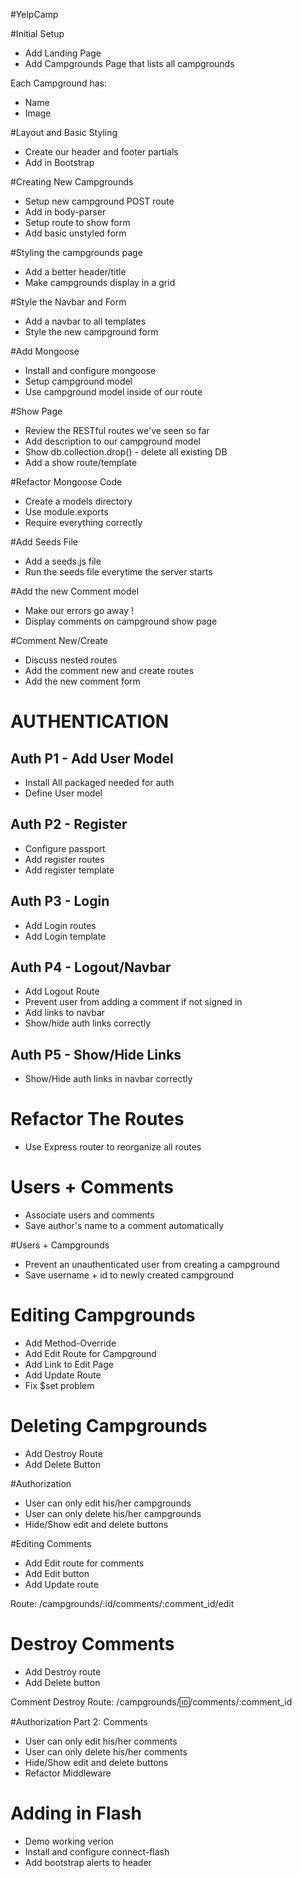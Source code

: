 #YelpCamp

#Initial Setup
* Add Landing Page
* Add Campgrounds Page that lists all campgrounds

Each Campground has:
* Name
* Image

#Layout and Basic Styling

* Create our header and footer partials
* Add in Bootstrap

#Creating New Campgrounds
* Setup new campground POST route
* Add in body-parser
* Setup route to show form
* Add basic unstyled form

#Styling the campgrounds page
* Add a better header/title
* Make campgrounds display in a grid

#Style the Navbar and Form
* Add a navbar to all templates
* Style the new campground form

#Add Mongoose
* Install and configure mongoose
* Setup campground model
* Use campground model inside of our route

#Show Page
* Review the RESTful routes we've seen so far
* Add description to our campground model
* Show db.collection.drop() - delete all existing DB 
* Add a show route/template

#Refactor Mongoose Code
* Create a models directory
* Use module.exports
* Require everything correctly

#Add Seeds File
* Add a seeds.js file
* Run the seeds file everytime the server starts

#Add the new Comment model
* Make our errors go away !
* Display comments on campground show page

#Comment New/Create
* Discuss nested routes
* Add the comment new and create routes
* Add the new comment form

# AUTHENTICATION 

## Auth P1 - Add User Model
* Install All packaged needed for auth
* Define User model

## Auth P2 - Register
* Configure passport
* Add register routes
* Add register template

## Auth P3 - Login
* Add Login routes
* Add Login template

## Auth P4 - Logout/Navbar
* Add Logout Route
* Prevent user from adding a comment if not signed in
* Add links to navbar
* Show/hide auth links correctly

## Auth P5 - Show/Hide Links
* Show/Hide auth links in navbar correctly  

# Refactor The Routes
* Use Express router to reorganize all routes

# Users + Comments
* Associate users and comments
* Save author's name to a comment automatically

#Users + Campgrounds
* Prevent an unauthenticated user from creating a campground
* Save username + id to newly created campground

# Editing Campgrounds
* Add Method-Override
* Add Edit Route for Campground
* Add Link to Edit Page
* Add Update Route
* Fix $set problem

# Deleting Campgrounds
* Add Destroy Route
* Add Delete Button

#Authorization
* User can only edit his/her campgrounds
* User can only delete his/her campgrounds
* Hide/Show edit and delete buttons

#Editing Comments
* Add Edit route for comments
* Add Edit button
* Add Update route

Route: /campgrounds/:id/comments/:comment_id/edit

# Destroy Comments
* Add Destroy route
* Add Delete button

Comment Destroy Route: /campgrounds/:id:/comments/:comment_id

#Authorization Part 2: Comments
* User can only edit his/her comments
* User can only delete his/her comments
* Hide/Show edit and delete buttons
* Refactor Middleware

# Adding in Flash
* Demo working verion
* Install and configure connect-flash
* Add bootstrap alerts to header